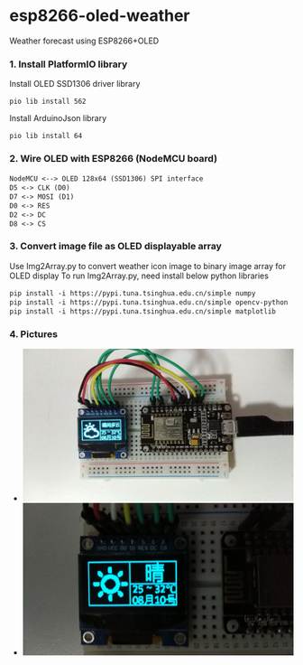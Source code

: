 # esp8266-oled-weather
Weather forecast using ESP8266+OLED

### 1. Install PlatformIO library

Install OLED SSD1306 driver library
```shell
pio lib install 562
```
Install ArduinoJson library
```shell
pio lib install 64
```

### 2. Wire OLED with ESP8266 (NodeMCU board)

    NodeMCU <--> OLED 128x64 (SSD1306) SPI interface
    D5 <-> CLK (D0)
    D7 <-> MOSI (D1)
    D0 <-> RES
    D2 <-> DC
    D8 <-> CS

### 3. Convert image file as OLED displayable array

Use Img2Array.py to convert weather icon image to binary image array for OLED display
To run Img2Array.py, need install below python libraries 

    pip install -i https://pypi.tuna.tsinghua.edu.cn/simple numpy
    pip install -i https://pypi.tuna.tsinghua.edu.cn/simple opencv-python
    pip install -i https://pypi.tuna.tsinghua.edu.cn/simple matplotlib

### 4. Pictures

* ![pic1](https://github.com/neptune46/esp8266-oled-weather/blob/master/picture/pic1.jpg)
* ![pic2](https://github.com/neptune46/esp8266-oled-weather/blob/master/picture/pic2.jpg)


